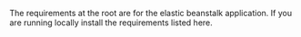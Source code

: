 The requirements at the root are for the elastic beanstalk application. If you are running locally install the requirements listed here.
